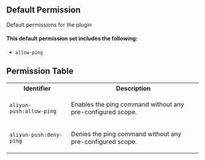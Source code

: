 ## Default Permission

Default permissions for the plugin

#### This default permission set includes the following:

- `allow-ping`

## Permission Table

<table>
<tr>
<th>Identifier</th>
<th>Description</th>
</tr>


<tr>
<td>

`aliyun-push:allow-ping`

</td>
<td>

Enables the ping command without any pre-configured scope.

</td>
</tr>

<tr>
<td>

`aliyun-push:deny-ping`

</td>
<td>

Denies the ping command without any pre-configured scope.

</td>
</tr>
</table>

